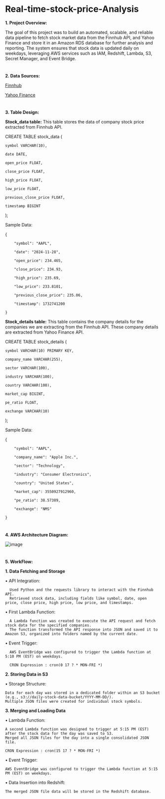 # Real-time-stock-price-Analysis

**1. Project Overview:**

The goal of this project was to build an automated, scalable, and reliable data pipeline to fetch stock market data from the Finnhub API, and Yahoo Finance and store it in an Amazon RDS database for further analysis and reporting. The system ensures that stock data is updated daily on weekdays, leveraging AWS services such as IAM, Redshift, Lambda, S3, Secret Manager, and Event Bridge.

#  

**2. Data Sources:**

[Finnhub](https://finnhub.io/)

[Yahoo Finance](https://finance.yahoo.com/)

#  

**3. Table Design:**

**Stock_data table:**  This table stores the data of company stock price extracted from Finnhub API.

CREATE TABLE stock_data (

    symbol VARCHAR(10),
    
    date DATE,
    
    open_price FLOAT,
    
    close_price FLOAT,
    
    high_price FLOAT,
    
    low_price FLOAT,
    
    previous_close_price FLOAT,
    
    timestamp BIGINT
    
);

Sample Data:

{

        "symbol": "AAPL",
        
        "date": "2024-11-28",
        
        "open_price": 234.465,
        
        "close_price": 234.93,
        
        "high_price": 235.69,
        
        "low_price": 233.8101,
        
        "previous_close_price": 235.06,
        
        "timestamp": 1732741200
        
    }

**Stock_details table:** This table contains the company details for the companies we are extracting from the Finnhub API. These company details are extracted from Yahoo Finance API.

CREATE TABLE stock_details (

    symbol VARCHAR(10) PRIMARY KEY,
    
    company_name VARCHAR(255),
    
    sector VARCHAR(100),
    
    industry VARCHAR(100),
    
    country VARCHAR(100),
    
    market_cap BIGINT,
    
    pe_ratio FLOAT,
    
    exchange VARCHAR(10)
    
);


Sample Data:

{

        "symbol": "AAPL",
        
        "company_name": "Apple Inc.",
        
        "sector": "Technology",
        
        "industry": "Consumer Electronics",
        
        "country": "United States",
        
        "market_cap": 3550927912960,
        
        "pe_ratio": 38.57389,
        
        "exchange": "NMS"
        
    }

#  

**4. AWS Architecture Diagram:**

![image](https://github.com/user-attachments/assets/1e3909c2-1a6f-408a-abee-c219610fe708)

#  

**5. WorkFlow:**

**1. Data Fetching and Storage**

   •	API Integration:
   
      Used Python and the requests library to interact with the Finnhub API.
      Retrieved stock data, including fields like symbol, date, open price, close price, high price, low price, and timestamps.

   •	First Lambda Function:
   
      A Lambda function was created to execute the API request and fetch stock data for the specified companies.
      The function transformed the API response into JSON and saved it to Amazon S3, organized into folders named by the current date.

   •	Event Trigger:
   
      AWS EventBridge was configured to trigger the Lambda function at 5:10 PM (EST) on weekdays.

      CRON Expression : cron(0 17 ? * MON-FRI *)

**2. Storing Data in S3**

  •	Storage Structure:
    
    Data for each day was stored in a dedicated folder within an S3 bucket (e.g., s3://daily-stock-data-bucket/YYYY-MM-DD/).
    Multiple JSON files were created for individual stock symbols.

**3. Merging and Loading Data**

  • Lambda Function:
    
    A second Lambda function was designed to trigger at 5:15 PM (EST) after the stock data for the day was saved to S3.
    Merged all JSON files for the day into a single consolidated JSON file.

    CRON Expression : cron(15 17 ? * MON-FRI *)
 
  • Event Trigger:
    
    AWS EventBridge was configured to trigger the Lambda function at 5:15 PM (EST) on weekdays.

  •	Data Insertion into Redshift:
    
    The merged JSON file data will be stored in the Redshift database.

